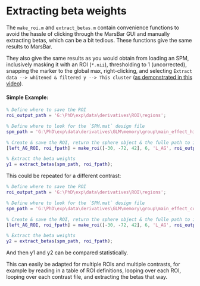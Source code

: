 # Extracting beta weights
The `make_roi.m` and `extract_betas.m` contain convenience functions to avoid the hassle of clicking through the MarsBar GUI and manually extracting betas, which can be a bit tedious. These functions give the same results to MarsBar. 

They also give the same results as you would obtain from loading an SPM, inclusively masking it with an ROI (`*.nii`), thresholding to 1 (uncorrected), snapping the marker to the global max, right-clicking, and selecting `Extract data --> whitened & filtered y --> This cluster` ([as demonstrated in this video](https://www.youtube.com/watch?v=zVuSHTJLJj4)).

#### Simple Example:
```matlab
% Define where to save the ROI
roi_output_path = 'G:\PhD\exp\data\derivatives\ROI\regions';

% Define where to look for the `SPM.mat` design file
spm_path = 'G:\PhD\exp\data\derivatives\GLM\memory\group\main_effect_hits\SPM.mat';

% Create & save the ROI, return the sphere object & the fulle path to it (with name)
[left_AG_ROI, roi_fpath] = make_roi([-30, -72, 42], 6, 'L_AG', roi_output_path);

% Extract the beta weights
y1 = extract_betas(spm_path, roi_fpath);
```

This could be repeated for a different contrast:
```matlab
% Define where to save the ROI
roi_output_path = 'G:\PhD\exp\data\derivatives\ROI\regions';

% Define where to look for the `SPM.mat` design file
spm_path = 'G:\PhD\exp\data\derivatives\GLM\memory\group\main_effect_correct_rejections\SPM.mat';

% Create & save the ROI, return the sphere object & the fulle path to it (with name)
[left_AG_ROI, roi_fpath] = make_roi([-30, -72, 42], 6, 'L_AG', roi_output_path);

% Extract the beta weights
y2 = extract_betas(spm_path, roi_fpath);
```
And then y1 and y2 can be compared statistically.

This can easily be adapted for multiple ROIs and multiple contrasts, for example by reading in a table of ROI definitions, looping over each ROI, looping over each contrast file, and extracting the betas that way.
